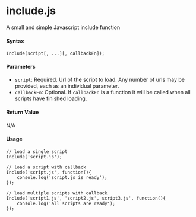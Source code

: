 # include.js
A small and simple Javascript include function

#### Syntax
    Include(script[, ...][, callbackFn]);
    
#### Parameters
- `script`: Required. Url of the script to load. Any number of urls may be provided, each as an individual parameter.
- `callbackFn`: Optional. If `callbackFn` is a function it will be called when all scripts have finished loading.
 
#### Return Value
N/A

#### Usage
    // load a single script
    Include('script.js');
    
    // load a script with callback
    Include('script.js', function(){
        console.log('script.js is ready');
    });
    
    // load multiple scripts with callback
    Include('script1.js', 'script2.js', script3.js', function(){
        console.log('all scripts are ready');
    });
